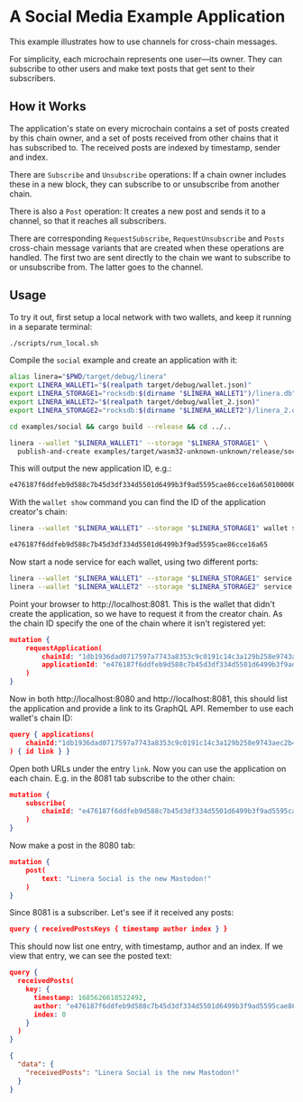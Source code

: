 <!-- cargo-rdme start -->

# A Social Media Example Application

This example illustrates how to use channels for cross-chain messages.

For simplicity, each microchain represents one user—its owner. They can subscribe to other
users and make text posts that get sent to their subscribers.

## How it Works

The application's state on every microchain contains a set of posts created by this chain
owner, and a set of posts received from other chains that it has subscribed to. The
received posts are indexed by timestamp, sender and index.

There are `Subscribe` and `Unsubscribe` operations: If a chain owner includes these in a
new block, they can subscribe to or unsubscribe from another chain.

There is also a `Post` operation: It creates a new post and sends it to a channel, so that
it reaches all subscribers.

There are corresponding `RequestSubscribe`, `RequestUnsubscribe` and `Posts` cross-chain
message variants that are created when these operations are handled. The first two are
sent directly to the chain we want to subscribe to or unsubscribe from. The latter goes
to the channel.

## Usage

To try it out, first setup a local network with two wallets, and keep it running in a
separate terminal:

```bash
./scripts/run_local.sh
```

Compile the `social` example and create an application with it:

```bash
alias linera="$PWD/target/debug/linera"
export LINERA_WALLET1="$(realpath target/debug/wallet.json)"
export LINERA_STORAGE1="rocksdb:$(dirname "$LINERA_WALLET1")/linera.db"
export LINERA_WALLET2="$(realpath target/debug/wallet_2.json)"
export LINERA_STORAGE2="rocksdb:$(dirname "$LINERA_WALLET2")/linera_2.db"

cd examples/social && cargo build --release && cd ../..

linera --wallet "$LINERA_WALLET1" --storage "$LINERA_STORAGE1" \
  publish-and-create examples/target/wasm32-unknown-unknown/release/social_{contract,service}.wasm
```

This will output the new application ID, e.g.:

```rust
e476187f6ddfeb9d588c7b45d3df334d5501d6499b3f9ad5595cae86cce16a65010000000000000001000000e476187f6ddfeb9d588c7b45d3df334d5501d6499b3f9ad5595cae86cce16a65030000000000000000000000
```

With the `wallet show` command you can find the ID of the application creator's chain:

```bash
linera --wallet "$LINERA_WALLET1" --storage "$LINERA_STORAGE1" wallet show
```

```rust
e476187f6ddfeb9d588c7b45d3df334d5501d6499b3f9ad5595cae86cce16a65
```


Now start a node service for each wallet, using two different ports:

```bash
linera --wallet "$LINERA_WALLET1" --storage "$LINERA_STORAGE1" service --port 8080 &
linera --wallet "$LINERA_WALLET2" --storage "$LINERA_STORAGE2" service --port 8081 &
```

Point your browser to http://localhost:8081. This is the wallet that didn't create the
application, so we have to request it from the creator chain. As the chain ID specify the
one of the chain where it isn't registered yet:

```json
mutation {
    requestApplication(
        chainId: "1db1936dad0717597a7743a8353c9c0191c14c3a129b258e9743aec2b4f05d03",
        applicationId: "e476187f6ddfeb9d588c7b45d3df334d5501d6499b3f9ad5595cae86cce16a65010000000000000001000000e476187f6ddfeb9d588c7b45d3df334d5501d6499b3f9ad5595cae86cce16a65030000000000000000000000"
    )
}
```

Now in both http://localhost:8080 and http://localhost:8081, this should list the
application and provide a link to its GraphQL API. Remember to use each wallet's chain ID:

```json
query { applications(
    chainId:"1db1936dad0717597a7743a8353c9c0191c14c3a129b258e9743aec2b4f05d03"
) { id link } }
```

Open both URLs under the entry `link`. Now you can use the application on each chain.
E.g. in the 8081 tab subscribe to the other chain:

```json
mutation {
    subscribe(
        chainId: "e476187f6ddfeb9d588c7b45d3df334d5501d6499b3f9ad5595cae86cce16a65"
    )
}
```

Now make a post in the 8080 tab:

```json
mutation {
    post(
        text: "Linera Social is the new Mastodon!"
    )
}
```

Since 8081 is a subscriber. Let's see if it received any posts:

```json
query { receivedPostsKeys { timestamp author index } }
```

This should now list one entry, with timestamp, author and an index. If we view that
entry, we can see the posted text:

```json
query {
  receivedPosts(
    key: {
      timestamp: 1685626618522492,
      author: "e476187f6ddfeb9d588c7b45d3df334d5501d6499b3f9ad5595cae86cce16a65",
      index: 0
    }
  )
}
```

```json
{
  "data": {
    "receivedPosts": "Linera Social is the new Mastodon!"
  }
}
```

<!-- cargo-rdme end -->
